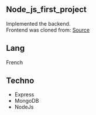 ## Node_js_first_project

Implemented the backend.<br/>
Frontend was cloned from: [Source](https://github.com/OpenClassrooms-Student-Center/go-fullstack-fr-frontend)

## Lang
French

## Techno
- Express
- MongoDB
- NodeJs
